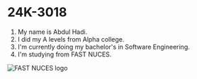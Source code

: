 # 24K-3018
1. My name is Abdul Hadi.
2. I did my A levels from Alpha college.
3. I'm currently doing my bachelor's in Software Engineering.
4. I'm studying from FAST NUCES.



![FAST NUCES logo](https://github.com/user-attachments/assets/99e01251-7550-4590-ac85-24df18a93d3d)
